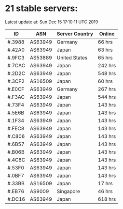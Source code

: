# 21 stable servers:

Latest update at: Sun Dec 15 17:10:11 UTC 2019

| ID | ASN | Server Country | Online |
| -- | --- | -------------- | ------ |
| #.3988 | AS63949 | Germany | 66 hrs |
| #.42A0 | AS63949 | Japan | 63 hrs |
| #.9FC3 | AS53889 | United States | 65 hrs |
| #.7CAC | AS63949 | Japan | 242 hrs |
| #.2D2C | AS63949 | Japan | 548 hrs |
| #.3CF2 | AS16509 | Japan | 60 hrs |
| #.E0CF | AS63949 | Germany | 267 hrs |
| #.F3AC | AS63949 | Japan | 544 hrs |
| #.73F4 | AS63949 | Japan | 143 hrs |
| #.5E6B | AS63949 | Japan | 143 hrs |
| #.1F34 | AS63949 | Japan | 143 hrs |
| #.FEC8 | AS63949 | Japan | 143 hrs |
| #.C806 | AS63949 | Japan | 143 hrs |
| #.6B57 | AS63949 | Japan | 143 hrs |
| #.B06B | AS63949 | Japan | 143 hrs |
| #.4C8C | AS63949 | Japan | 143 hrs |
| #.53F0 | AS63949 | Japan | 143 hrs |
| #.0BF7 | AS63949 | Japan | 143 hrs |
| #.33BB | AS16509 | Japan | 17 hrs |
| #.EB76 | AS9009 | Singapore | 46 hrs |
| #.DC16 | AS63949 | Japan | 618 hrs |

